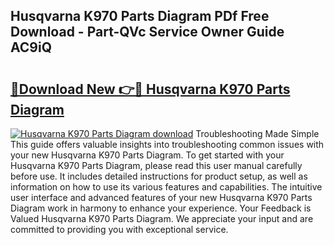 ## Husqvarna K970 Parts Diagram PDf Free Download - Part-QVc Service Owner Guide AC9iQ

# <h2><a href="http://dfnmif.blite.top/?on=Husqvarna+K970+Parts+Diagram">🔗Download New 👉🔴 Husqvarna K970 Parts Diagram</a></h2>

[![Husqvarna K970 Parts Diagram download](https://i.imgur.com/lujVjoI.png)](http://dfnmif.blite.top/?on=Husqvarna+K970+Parts+Diagram)
Troubleshooting Made Simple This guide offers valuable insights into troubleshooting common issues with your new Husqvarna K970 Parts Diagram. To get started with your Husqvarna K970 Parts Diagram, please read this user manual carefully before use. It includes detailed instructions for product setup, as well as information on how to use its various features and capabilities. The intuitive user interface and advanced features of your new Husqvarna K970 Parts Diagram work in harmony to enhance your experience. Your Feedback is Valued Husqvarna K970 Parts Diagram. We appreciate your input and are committed to providing you with exceptional service.
